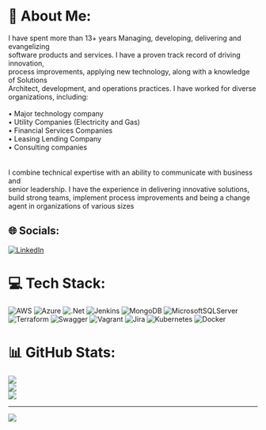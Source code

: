 # 💫 About Me:
I have spent more than 13+ years Managing, developing, delivering and evangelizing <br>software products and services. I have a proven track record of driving innovation, <br>process improvements, applying new technology, along with a knowledge of Solutions <br>Architect, development, and operations practices. I have worked for diverse <br>organizations, including:<br><br>• Major technology company<br>• Utility Companies (Electricity and Gas)<br>• Financial Services Companies<br>• Leasing Lending Company<br>• Consulting companies<br><br><br>I combine technical expertise with an ability to communicate with business and <br>senior leadership. I have the experience in delivering innovative solutions, <br>build strong teams, implement process improvements and being a change<br>agent in organizations of various sizes


## 🌐 Socials:
[![LinkedIn](https://img.shields.io/badge/LinkedIn-%230077B5.svg?logo=linkedin&logoColor=white)](https://linkedin.com/in/afzaalkhan) 

# 💻 Tech Stack:
![AWS](https://img.shields.io/badge/AWS-%23FF9900.svg?style=for-the-badge&logo=amazon-aws&logoColor=white) ![Azure](https://img.shields.io/badge/azure-%230072C6.svg?style=for-the-badge&logo=azure-devops&logoColor=white) ![.Net](https://img.shields.io/badge/.NET-5C2D91?style=for-the-badge&logo=.net&logoColor=white) ![Jenkins](https://img.shields.io/badge/jenkins-%232C5263.svg?style=for-the-badge&logo=jenkins&logoColor=white) ![MongoDB](https://img.shields.io/badge/MongoDB-%234ea94b.svg?style=for-the-badge&logo=mongodb&logoColor=white) ![MicrosoftSQLServer](https://img.shields.io/badge/Microsoft%20SQL%20Sever-CC2927?style=for-the-badge&logo=microsoft%20sql%20server&logoColor=white) ![Terraform](https://img.shields.io/badge/terraform-%235835CC.svg?style=for-the-badge&logo=terraform&logoColor=white) ![Swagger](https://img.shields.io/badge/-Swagger-%23Clojure?style=for-the-badge&logo=swagger&logoColor=white) ![Vagrant](https://img.shields.io/badge/vagrant-%231563FF.svg?style=for-the-badge&logo=vagrant&logoColor=white) ![Jira](https://img.shields.io/badge/jira-%230A0FFF.svg?style=for-the-badge&logo=jira&logoColor=white) ![Kubernetes](https://img.shields.io/badge/kubernetes-%23326ce5.svg?style=for-the-badge&logo=kubernetes&logoColor=white) ![Docker](https://img.shields.io/badge/docker-%230db7ed.svg?style=for-the-badge&logo=docker&logoColor=white)
# 📊 GitHub Stats:
![](https://github-readme-stats.vercel.app/api?username=afzaalkhan&theme=dark&hide_border=false&include_all_commits=false&count_private=false)<br/>
![](https://github-readme-streak-stats.herokuapp.com/?user=afzaalkhan&theme=dark&hide_border=false)<br/>
![](https://github-readme-stats.vercel.app/api/top-langs/?username=afzaalkhan&theme=dark&hide_border=false&include_all_commits=false&count_private=false&layout=compact)

---
[![](https://visitcount.itsvg.in/api?id=afzaalkhan&icon=0&color=0)](https://visitcount.itsvg.in)

